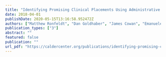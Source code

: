 ```yaml
---
title: "Identifying Promising Clinical Placements Using Administrative Data: Preliminary Results from ISTI Placement Initiative Pilot"
date: 2018-04-01
publishDate: 2020-05-15T13:16:58.952472Z
authors: ["Matthew Ronfeldt", "Dan Goldhaber", "James Cowan", "Emanuele Bardelli", "Joy Johnson", "Christopher Daniel Tien"]
publication_types: ["3"]
abstract: ""
featured: false
publication: ""
url_pdf: "https://caldercenter.org/publications/identifying-promising-clinical-placements-using-administrative-data-preliminary-results"
---
```



